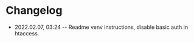 <!--
@changed 2022.02.07, 03:30
-->

# Changelog

- 2022.02.07, 03:24 -- Readme venv instructions, disable basic auth in htaccess.
